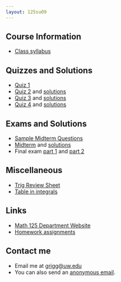 ```yaml
---
layout: 125su09
---
```


## Course Information

-   [Class syllabus](math125-syllabus.pdf)

## Quizzes and Solutions

-   [Quiz 1](quiz1.pdf)
-   [Quiz 2](quiz2.pdf) and [solutions](quiz2sol.pdf)
-   [Quiz 3](quiz3.pdf) and [solutions](quiz3sol.pdf)
-   [Quiz 4](quiz4.pdf) and [solutions](quiz4sol.pdf)

## Exams and Solutions

-   [Sample Midterm Questions](sample-midterms.pdf)
-   [Midterm](midterm.pdf) and [solutions](midterm-solutions.pdf)
-   Final exam [part 1](final1.pdf) and [part 2](final2.pdf)

## Miscellaneous

-   [Trig Review Sheet](trig.pdf)
-   [Table in integrals](integrals.pdf)

## Links

-   [Math 125 Department Website](http://www.math.washington.edu/~m125/)
-   [Homework assignments](homework.html)

## Contact me

-   Email me at
    <grigg@uw.edu>
-   You can also send an [anonymous
    email](https://catalysttools.washington.edu/umail/form/grigg/2621).

